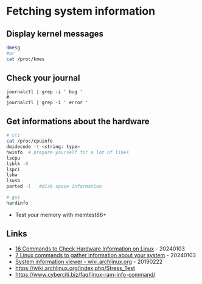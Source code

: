 # Fetching system information

## Display kernel messages

```bash
dmesg
#or
cat /proc/kmes
```

## Check your journal

```
journalctl | grep -i ' bug '
#
journalctl | grep -i ' error '
```

## Get informations about the hardware

```bash
# cli
cat /proc/cpuinfo
dmidecode -t <string: type>
hwinfo  # prepare yourself for a lot of lines
lscpu
lsblk -O
lspci
lshw
lsusb
parted -l   #disk space information

# gui
hardinfo
```

* Test your memory with memtest86+

## Links

* [16 Commands to Check Hardware Information on Linux](https://www.binarytides.com/linux-commands-hardware-info/) - 20240103
* [7 Linux commands to gather information about your system](https://www.redhat.com/sysadmin/linux-system-info-commands) - 20240103
* [System information viewer - wiki.archlinux.org](https://wiki.archlinux.org/index.php/List_of_applications/Utilities#System_information_viewers) - 20190222
* https://wiki.archlinux.org/index.php/Stress_Test
* https://www.cyberciti.biz/faq/linux-ram-info-command/
